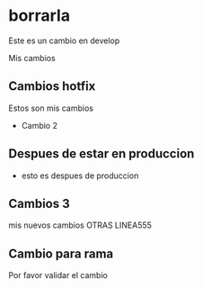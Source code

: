 # borrarla


Este es un cambio en develop


Mis cambios 


## Cambios hotfix

Estos son mis cambios


- Cambio 2


## Despues de estar en produccion

- esto es despues de produccion


## Cambios 3

mis nuevos cambios
OTRAS LINEA555

## Cambio para rama

Por favor validar el cambio
